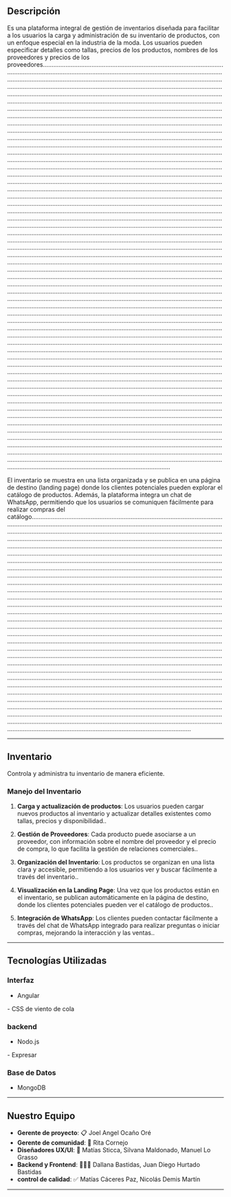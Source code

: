 ## Descripción
Es una plataforma integral de gestión de inventarios diseñada para facilitar a los usuarios la carga y administración de su inventario de productos, con un enfoque especial en la industria de la moda. Los usuarios pueden especificar detalles como tallas, precios de los productos, nombres de los proveedores y precios de los proveedores..............................................................................................................................................................................................................................................................................................................................................................................................................................................................................................................................................................................................................................................................................................................................................................................................................................................................................................................................................................................................................................................................................................................................................................................................................................................................................................................................................................................................................................................................................................................................................................................................................................................................................................................................................................................................................................................................................................................................................................................................................................................................................................................................................................................................................................................................................................................................................................................................................................................................................................................................................................................................................................................................................................................................................................................................................................................................................................................................................................................................................................................................................................................................................................................................................................................................................................................................................................................................................................................................................................................................................................................................................................................................................................................................................................................................................................................................................................................................................................................................................................................................................................................................................................................................................................................................................................................................................................................................................................................................................................................................................................................................................................................................................................................................................................................................................................................................................................................................................................................................................................................................................................................................................................................................................................................................................................................................................................................................................................................................................................................................................................................................................................................................................................................................................................................................................................................................................................................................................................................................................................................................................................................................................................................................................................................................................................................................................................................................................................................................................................................................................................................................................................................................................................................................................................................................................................................................................................................................................................................................................................................................................................................................................................................

El inventario se muestra en una lista organizada y se publica en una página de destino (landing page) donde los clientes potenciales pueden explorar el catálogo de productos. Además, la plataforma integra un chat de WhatsApp, permitiendo que los usuarios se comuniquen fácilmente para realizar compras del catálogo........................................................................................................................................................................................................................................................................................................................................................................................................................................................................................................................................................................................................................................................................................................................................................................................................................................................................................................................................................................................................................................................................................................................................................................................................................................................................................................................................................................................................................................................................................................................................................................................................................................................................................................................................................................................................................................................................................................................................................................................................................................................................................................................................................................................................................................................................................................................................................................................................................................................................................................................................................................................................................................................................................................................................................................................................................................................................................................................................................................................................................................................................................................................................................................................................................................................................................................................................................................................................................................................................................................................................................................................................................................................................................................................................................................................................................................

---

## Inventario
Controla y administra tu inventario de manera eficiente.

### Manejo del Inventario

1. **Carga y actualización de productos**:
  Los usuarios pueden cargar nuevos productos al inventario y actualizar detalles existentes como tallas, precios y disponibilidad..

2. **Gestión de Proveedores**:
  Cada producto puede asociarse a un proveedor, con información sobre el nombre del proveedor y el precio de compra, lo que facilita la gestión de relaciones comerciales..

3. **Organización del Inventario**:
   Los productos se organizan en una lista clara y accesible, permitiendo a los usuarios ver y buscar fácilmente a través del inventario..
   
4. **Visualización en la Landing Page**:
   Una vez que los productos están en el inventario, se publican automáticamente en la página de destino, donde los clientes potenciales pueden ver el catálogo de productos..
   
5. **Integración de WhatsApp**:
    Los clientes pueden contactar fácilmente a través del chat de WhatsApp integrado para realizar preguntas o iniciar compras, mejorando la interacción y las ventas..

---

## Tecnologías Utilizadas

### Interfaz

- Angular 
<imagen src="https://angular.io/assets/images/logos/angular/angular.svg" alternativo="Angular" ancho="100" altura="100">
- CSS de viento de cola 
<imagen src="https://upload.wikimedia.org/wikipedia/commons/d/d5/Tailwind_CSS_Logo.svg" alternativo="CSS de viento de cola" ancho="100" altura="100">

### backend
- Nodo.js 
<imagen src="https://nodejs.org/static/images/logo.svg" alternativo="Nodo.js" ancho="100" altura="100">
- Expresar 
<imagen src="https://miro.medium.com/max/400/1*zk-3g0zy0u54laCU4jwxmw.png" alternativo="Expresar" ancho="100" altura="100">

 
### Base de Datos
- MongoDB 
<imagen src="https://upload.wikimedia.org/wikipedia/commons/9/93/MongoDB_Logo.svg" alternativo="MongoDB" ancho="100" altura="100">

---

## Nuestro Equipo
- **Gerente de proyecto**: 📋 Joel Angel Ocaño Oré
- **Gerente de comunidad**: 📲 Rita Cornejo
- **Diseñadores UX/UI**: 🎨 Matías Sticca, Silvana Maldonado, Manuel Lo Grasso
- **Backend y Frontend**: 👨🏻‍💻 Dallana Bastidas, Juan Diego Hurtado Bastidas
- **control de calidad**: ✅ Matías Cáceres Paz, Nicolás Demis Martín

---
